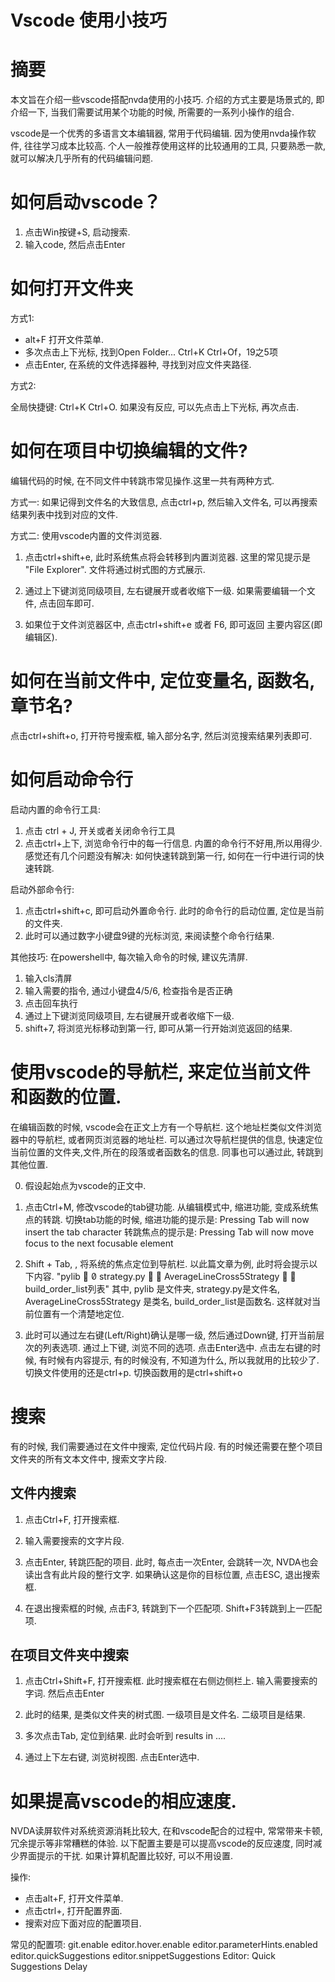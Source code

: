 Vscode 使用小技巧
=========

# 摘要

本文旨在介绍一些vscode搭配nvda使用的小技巧. 介绍的方式主要是场景式的, 即介绍一下, 当我们需要试用某个功能的时候, 所需要的一系列小操作的组合.

vscode是一个优秀的多语言文本编辑器, 常用于代码编辑. 因为使用nvda操作软件, 往往学习成本比较高. 个人一般推荐使用这样的比较通用的工具,
只要熟悉一款, 就可以解决几乎所有的代码编辑问题. 


# 如何启动vscode？

1. 点击Win按键+S, 启动搜索.
2. 输入code, 然后点击Enter

# 如何打开文件夹

方式1: 
- alt+F 打开文件菜单.
- 多次点击上下光标, 找到Open Folder... Ctrl+K Ctrl+Of，19之5项
- 点击Enter, 在系统的文件选择器种, 寻找到对应文件夹路径. 

方式2:

全局快捷键: Ctrl+K Ctrl+O. 如果没有反应, 可以先点击上下光标, 再次点击. 


# 如何在项目中切换编辑的文件?

编辑代码的时候, 在不同文件中转跳市常见操作.这里一共有两种方式.

方式一: 如果记得到文件名的大致信息, 点击ctrl+p, 然后输入文件名, 可以再搜索结果列表中找到对应的文件.

方式二: 使用vscode内置的文件浏览器.
1. 点击ctrl+shift+e, 此时系统焦点将会转移到内置浏览器. 
这里的常见提示是 "File Explorer". 文件将通过树式图的方式展示. 

2. 通过上下键浏览同级项目, 左右键展开或者收缩下一级.
如果需要编辑一个文件, 点击回车即可.

3. 如果位于文件浏览器区中, 点击ctrl+shift+e 或者 F6, 即可返回 主要内容区(即编辑区).


# 如何在当前文件中, 定位变量名, 函数名, 章节名?

点击ctrl+shift+o, 打开符号搜索框, 输入部分名字, 然后浏览搜索结果列表即可.

# 如何启动命令行

启动内置的命令行工具:
1. 点击 ctrl + J, 开关或者关闭命令行工具
2. 点击ctrl+上下, 浏览命令行中的每一行信息. 
内置的命令行不好用,所以用得少. 感觉还有几个问题没有解决: 如何快速转跳到第一行, 如何在一行中进行词的快速转跳. 

启动外部命令行:
1. 点击ctrl+shift+c, 即可启动外置命令行. 此时的命令行的启动位置, 定位是当前的文件夹.
2. 此时可以通过数字小键盘9键的光标浏览, 来阅读整个命令行结果. 

其他技巧:
在powershell中, 每次输入命令的时候, 建议先清屏. 
1. 输入cls清屏
2. 输入需要的指令, 通过小键盘4/5/6, 检查指令是否正确
3. 点击回车执行
2. 通过上下键浏览同级项目, 左右键展开或者收缩下一级.
4. shift+7, 将浏览光标移动到第一行, 即可从第一行开始浏览返回的结果.


# 使用vscode的导航栏, 来定位当前文件和函数的位置.

在编辑函数的时候, vscode会在正文上方有一个导航栏. 这个地址栏类似文件浏览器中的导航栏, 或者网页浏览器的地址栏. 
可以通过次导航栏提供的信息, 快速定位当前位置的文件夹,文件,所在的段落或者函数名的信息. 同事也可以通过此, 转跳到其他位置.


0. 假设起始点为vscode的正文中.

1. 点击Ctrl+M, 修改vscode的tab键功能. 从编辑模式中, 缩进功能, 变成系统焦点的转跳. 
切换tab功能的时候, 缩进功能的提示是: Pressing Tab will now insert the tab character 
转跳焦点的提示是: Pressing Tab will now move focus to the next focusable element 

2. Shift + Tab, , 将系统的焦点定位到导航栏. 以此篇文章为例, 此时将会提示以下内容.
"pylib   strategy.py   AverageLineCross5Strategy   build_order_list列表"
其中, pylib 是文件夹, strategy.py是文件名, AverageLineCross5Strategy 是类名, build_order_list是函数名. 
这样就对当前位置有一个清楚地定位. 

3. 此时可以通过左右键(Left/Right)确认是哪一级, 然后通过Down键, 打开当前层次的列表选项.
通过上下键, 浏览不同的选项. 点击Enter选中.
点击左右键的时候, 有时候有内容提示, 有的时候没有, 不知道为什么, 所以我就用的比较少了. 
切换文件使用的还是ctrl+p. 切换函数用的是ctrl+shift+o

# 搜索

有的时候, 我们需要通过在文件中搜索, 定位代码片段. 有的时候还需要在整个项目文件夹的所有文本文件中, 搜索文字片段. 

## 文件内搜索

1. 点击Ctrl+F, 打开搜索框.

2. 输入需要搜索的文字片段.

3. 点击Enter, 转跳匹配的项目. 
此时, 每点击一次Enter, 会跳转一次, NVDA也会读出含有此片段的整行文字.
如果确认这是你的目标位置, 点击ESC, 退出搜索框.

4. 在退出搜索框的时候, 点击F3, 转跳到下一个匹配项. Shift+F3转跳到上一匹配项. 


## 在项目文件夹中搜索

1. 点击Ctrl+Shift+F, 打开搜索框. 此时搜索框在右侧边侧栏上. 输入需要搜索的字词. 然后点击Enter

2. 此时的结果, 是类似文件夹的树式图. 一级项目是文件名. 二级项目是结果. 

3. 多次点击Tab, 定位到结果. 此时会听到 results in ....

4. 通过上下左右键, 浏览树视图. 点击Enter选中. 

# 如果提高vscode的相应速度.

NVDA读屏软件对系统资源消耗比较大, 在和vscode配合的过程中, 常常带来卡顿, 冗余提示等非常糟糕的体验. 
以下配置主要是可以提高vscode的反应速度, 同时减少界面提示的干扰. 
如果计算机配置比较好, 可以不用设置.

操作: 
- 点击alt+F, 打开文件菜单.
- 点击ctrl+, 打开配置界面.
- 搜索对应下面对应的配置项目.

常见的配置项: 
git.enable
editor.hover.enable
editor.parameterHints.enabled
editor.quickSuggestions
editor.snippetSuggestions
Editor: Quick Suggestions Delay
